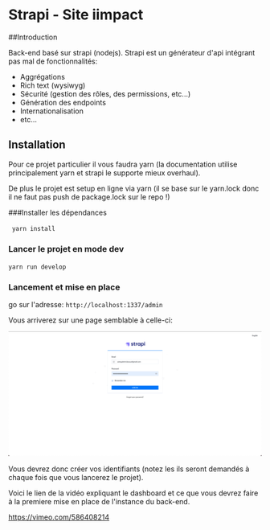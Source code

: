 # Strapi - Site iimpact

##Introduction

Back-end basé sur strapi (nodejs).
Strapi est un générateur d'api intégrant pas mal de fonctionnalités:
- Aggrégations
- Rich text (wysiwyg)
- Sécurité (gestion des rôles, des permissions, etc...)
- Génération des endpoints
- Internationalisation
- etc...


## Installation

Pour ce projet particulier il vous faudra yarn (la documentation utilise principalement yarn et strapi le supporte mieux overhaul).

De plus le projet est setup en ligne via yarn (il se base sur le yarn.lock donc il ne faut pas push de package.lock sur le repo !)

###Installer les dépendances

<code> yarn install </code>

### Lancer le projet en mode dev

<code>yarn run develop</code>

### Lancement et mise en place

go sur l'adresse:
`http://localhost:1337/admin`

Vous arriverez sur une page semblable à celle-ci:

![Image](docs/login.png?raw=true)

Vous devrez donc créer vos identifiants (notez les ils seront demandés à chaque fois que vous lancerez le projet).

Voici le lien de la vidéo expliquant le dashboard et ce que vous devrez faire à la premiere mise en place de l'instance du back-end.

https://vimeo.com/586408214



